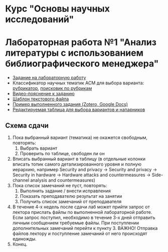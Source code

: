 # Курс "Основы научных исследований"
# Лабораторная работа №1 "Анализ литературы с использованием библиографического менеджера"

- [Задание на лабораторную работу](https://github.com/itsecd/research-fundamentals/blob/main/lab-1/lab-1-task.pdf)
- Классификатор научных тематик ACM для выбора варианта: [рубрикатор](https://dl.acm.org/ccs), [поисковик по рубрикам](https://vocabularyserver.com/acm/12/index.php)
- [Видео-пояснение к заданию](https://vimeo.com/manage/videos/1010385084)
- [Шаблон текстового файла](https://docs.google.com/document/d/17pliktRpPX6av2e_oDm_T6i2Sy4YZdFhQUj2WMuOjEs/edit?usp=sharing)
- [Пример выполненного задания (Zotero, Google Docs)](https://github.com/itsecd/research-fundamentals/blob/main/lab-1/lab-1-demo-project.zip)
- [Редактируемая таблица для выбора вариантов и напарников](https://docs.google.com/spreadsheets/d/1xnSgzzRVSq7L0ZuTqUCrg0REKVrJAPJimtxnfRSQ0hc/edit?usp=sharing)

## Схема сдачи

1. Пока выбранный вариант (тематика) не окажется свободным, повторять:
	1. Выбрать вариант
	2. Проверить по таблице, свободен ли он
2. Вписать выбранный вариант в таблицу (в отдельные колонки вписать топик самого детализированного уровня и полную иерархию, например Security and privacy → Security and privacy → Security in hardware → Hardware attacks and countermeasures → Side-channel analysis and countermeasures)
3. Пока список замечаний не пуст, повторять:
	1. Выполнить задание / внести исправления
	2. Показать преподавателю результат на занятии
	3. Получить список замечаний от преподавателя
4. В течение 4-х недель после сдачи лаб может прийти запрос от лектора прислать файлы по выполненной лабораторной работе. Если запрос поступил, необходимо в течение 3-х дней отправить  личным сообщением требуемые файлы. При поступлении дополнительных замечаний перейти к пункту 3. ВАЖНО! Отправка файлов лектору и поступление замечаний от него происходят единожды.
5. Конец.
